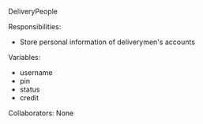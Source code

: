DeliveryPeople

Responsibilities:
* Store personal information of deliverymen's accounts

Variables:
* username
* pin
* status
* credit

Collaborators: None
